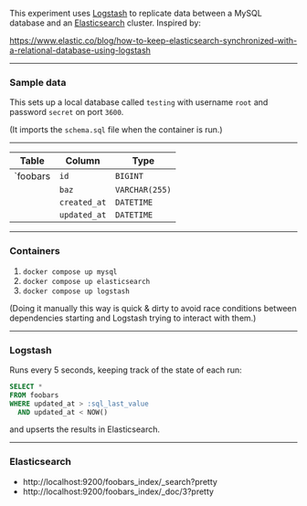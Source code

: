 This experiment uses [Logstash](https://www.elastic.co/logstash) to replicate data between a MySQL database
and an [Elasticsearch](https://www.elastic.co/elasticsearch/) cluster. Inspired by:

https://www.elastic.co/blog/how-to-keep-elasticsearch-synchronized-with-a-relational-database-using-logstash

---

### Sample data

This sets up a local database called `testing` with username `root` and
password `secret` on port `3600`.

(It imports the `schema.sql` file when the container is run.)

---

| Table | Column | Type |
| ------ | ------ | ------ |
| `foobars | `id` | `BIGINT` |
| | `baz` | `VARCHAR(255)` |
| | `created_at` | `DATETIME` |
| | `updated_at` | `DATETIME` |

---

### Containers

1. `docker compose up mysql`
2. `docker compose up elasticsearch`
3. `docker compose up logstash`

(Doing it manually this way is quick & dirty to avoid race conditions
between dependencies starting and Logstash trying to interact with them.)

---

### Logstash

Runs every 5 seconds, keeping track of the state of each run:

```sql
SELECT *
FROM foobars
WHERE updated_at > :sql_last_value
  AND updated_at < NOW()
```

and upserts the results in Elasticsearch.

---

### Elasticsearch

  * http://localhost:9200/foobars_index/_search?pretty
  * http://localhost:9200/foobars_index/_doc/3?pretty

